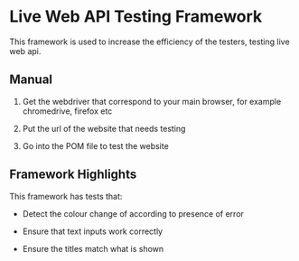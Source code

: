 # Live Web API Testing Framework

This framework is used to increase the efficiency of the testers, testing live web api.

## Manual

1. Get the webdriver that correspond to your main browser, for example chromedrive, firefox etc

2. Put the url of the website that needs testing

3. Go into the POM file to test the website

## Framework Highlights

This framework has tests that:

- Detect the colour change of according to presence of error 

- Ensure that text inputs work correctly

- Ensure the titles match what is shown
